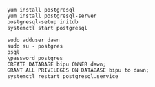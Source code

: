 
    yum install postgresql
    yum install postgresql-server
    postgresql-setup initdb
    systemctl start postgresql

    sudo adduser dawn
    sudo su - postgres
    psql
    \password postgres
    CREATE DATABASE bipu OWNER dawn;
    GRANT ALL PRIVILEGES ON DATABASE bipu to dawn;
    systemctl restart postgresql.service